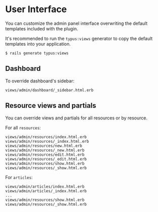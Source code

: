 # User Interface

You can customize the admin panel interface overwriting the default templates
included with the plugin.

It's recommended to run the `typus:views` generator to copy the default
templates into your application.

    $ rails generate typus:views

## Dashboard

To override dashboard's sidebar:

    views/admin/dashboard/_sidebar.html.erb

## Resource views and partials

You can override views and partials for all resources or by resource.

For all `resources`:

    views/admin/resources/index.html.erb
    views/admin/resources/_index.html.erb
    views/admin/resources/new.html.erb
    views/admin/resources/_new.html.erb
    views/admin/resources/edit.html.erb
    views/admin/resources/_edit.html.erb
    views/admin/resources/show.html.erb
    views/admin/resources/_show.html.erb

For `articles`:

    views/admin/articles/index.html.erb
    views/admin/articles/_index.html.erb
    ...
    views/admin/resources/show.html.erb
    views/admin/resources/_show.html.erb
